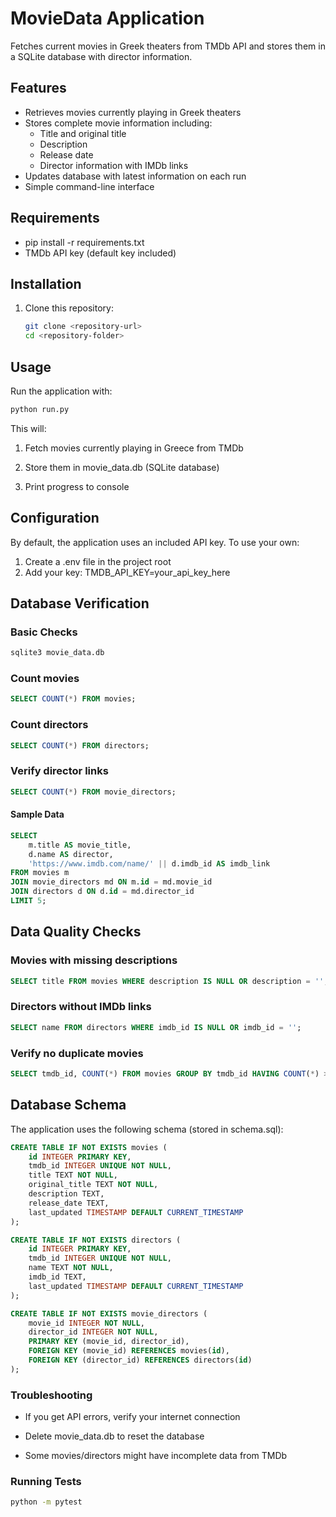 # MovieData Application

Fetches current movies in Greek theaters from TMDb API and stores them in a SQLite database with director information.

## Features
- Retrieves movies currently playing in Greek theaters
- Stores complete movie information including:
  - Title and original title
  - Description
  - Release date
  - Director information with IMDb links
- Updates database with latest information on each run
- Simple command-line interface

## Requirements
- pip install -r requirements.txt
- TMDb API key (default key included)

## Installation
1. Clone this repository:
   ```bash
   git clone <repository-url>
   cd <repository-folder>

## Usage
Run the application with:
 ```bash
 python run.py
```
This will:

1. Fetch movies currently playing in Greece from TMDb

2. Store them in movie_data.db (SQLite database)

3. Print progress to console

## Configuration
By default, the application uses an included API key. To use your own:
1. Create a .env file in the project root
2. Add your key:
TMDB_API_KEY=your_api_key_here

## Database Verification
### Basic Checks
  ```bash
  sqlite3 movie_data.db
```

### Count movies
```sql
SELECT COUNT(*) FROM movies;
```
###  Count directors
```sql
SELECT COUNT(*) FROM directors;
```
### Verify director links
```sql
SELECT COUNT(*) FROM movie_directors;
```
#### Sample Data
```sql
SELECT 
    m.title AS movie_title,
    d.name AS director,
    'https://www.imdb.com/name/' || d.imdb_id AS imdb_link
FROM movies m
JOIN movie_directors md ON m.id = md.movie_id
JOIN directors d ON d.id = md.director_id
LIMIT 5;
```
## Data Quality Checks
### Movies with missing descriptions
```sql
SELECT title FROM movies WHERE description IS NULL OR description = '';
```
### Directors without IMDb links
```sql
SELECT name FROM directors WHERE imdb_id IS NULL OR imdb_id = '';
```
### Verify no duplicate movies
```sql
SELECT tmdb_id, COUNT(*) FROM movies GROUP BY tmdb_id HAVING COUNT(*) > 1;
```
## Database Schema
The application uses the following schema (stored in schema.sql):
```sql
CREATE TABLE IF NOT EXISTS movies (
    id INTEGER PRIMARY KEY,
    tmdb_id INTEGER UNIQUE NOT NULL,
    title TEXT NOT NULL,
    original_title TEXT NOT NULL,
    description TEXT,
    release_date TEXT,
    last_updated TIMESTAMP DEFAULT CURRENT_TIMESTAMP
);

CREATE TABLE IF NOT EXISTS directors (
    id INTEGER PRIMARY KEY,
    tmdb_id INTEGER UNIQUE NOT NULL,
    name TEXT NOT NULL,
    imdb_id TEXT,
    last_updated TIMESTAMP DEFAULT CURRENT_TIMESTAMP
);

CREATE TABLE IF NOT EXISTS movie_directors (
    movie_id INTEGER NOT NULL,
    director_id INTEGER NOT NULL,
    PRIMARY KEY (movie_id, director_id),
    FOREIGN KEY (movie_id) REFERENCES movies(id),
    FOREIGN KEY (director_id) REFERENCES directors(id)
);
```
### Troubleshooting
- If you get API errors, verify your internet connection

- Delete movie_data.db to reset the database

- Some movies/directors might have incomplete data from TMDb

### Running Tests
```bash
python -m pytest
```
